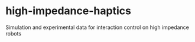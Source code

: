 # high-impedance-haptics
Simulation and experimental data for interaction control on high impedance robots 
